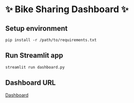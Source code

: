 # ✨ Bike Sharing Dashboard ✨

## Setup environment
```
pip install -r /path/to/requirements.txt
```

## Run Streamlit app
```
streamlit run dashboard.py
```
## Dashboard URL
[Dashboard]([https://vwkk2jousgzduuf8jp6ywb.streamlit.app/](https://hfp3n5kj6wgkvcofybgfaz.streamlit.app/))
